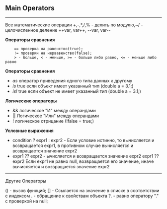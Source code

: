 ## **Main Operators**

---

Все математические операции +,-,*,/,% - делить по модулю,~/ - целочисленное деление
++var, var++, --var, var--

**Операторы сравнения**

```
    == проверка на равенство(true);
    != проверки на нервавенство(false);
    > - больше, < - меньше, >= - больше либо равно, <= - меньше либо равно
```

**Операторы сравнения**

- *as* оператор приведения одного типа данных к другому
- *is* true если объект имеет указанный тип (double a = 3.1;)
- *is!* true если объект не имеет указанный тип (double a = 3.1;)

**Логические операторы**

- && логическое "И" между операндами
- || Логическое "Или" между операндами
- ! логическое отрицание (!false = true;)

**Условные выражения**

- condition ? expr1 : expr2 - Если условие истинно, то вычисляется и возвращается expr1, в противном случае вычисляется и возвращается значение expr2  
- expr1 ?? expr2 - ычисляется и возвращается значение expr2 expr1 ?? expr2 Если expr1 не равно null, возвращается его значение, иначе вычисляется и возвращается значение expr2  

---

Другие Операторы

() - вызов функций;
[] - Ссылается на значение в списке в соответствии с индексом
. - обращение к свойствам объекта
?. - равно оператору "." с проверкой на null;